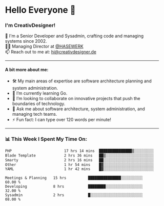 # Hello Everyone 👋

### I'm CreativDesigner!

🔭 I'm a Senior Developer and Sysadmin, crafting code and managing systems since 2002.  
👨‍💼 Managing Director at [@HASEWERK](https://github.com/HASEWERK)  
📫 Reach out to me at: [hi@creativdesigner.de](mailto:hi@creativdesigner.de)  

---

#### A bit more about me:

- 🛠 My main areas of expertise are software architecture planning and system administration.
- 🌱 I’m currently learning Go.
- 👯 I’m looking to collaborate on innovative projects that push the boundaries of technology.
- 💬 Ask me about software architecture, system administration, and managing tech teams.
- ⚡ Fun fact: I can type over 120 words per minute!  

---

### 📊 **This Week I Spent My Time On:**

<!--START_SECTION:waka-->

```txt
PHP                        17 hrs 14 mins  ███████████████▒░░░░░░░░░   61.03 %
Blade Template             2 hrs 36 mins   ██▒░░░░░░░░░░░░░░░░░░░░░░   09.24 %
Smarty                     2 hrs 16 mins   ██░░░░░░░░░░░░░░░░░░░░░░░   08.03 %
Other                      1 hr 54 mins    █▓░░░░░░░░░░░░░░░░░░░░░░░   06.73 %
YAML                       1 hr 42 mins    █▓░░░░░░░░░░░░░░░░░░░░░░░   06.03 %
```

<!--END_SECTION:waka-->

```text
Meetings & Planning   15 hrs          ███████████████░░░░░░░░░░   60.00 % 
Developing            8 hrs           ████████░░░░░░░░░░░░░░░░░   32.00 % 
Sysadmin              2 hrs           █░░░░░░░░░░░░░░░░░░░░░░░░   08.00 %

